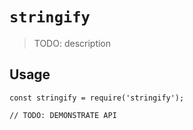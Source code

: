 # `stringify`

> TODO: description

## Usage

```
const stringify = require('stringify');

// TODO: DEMONSTRATE API
```

